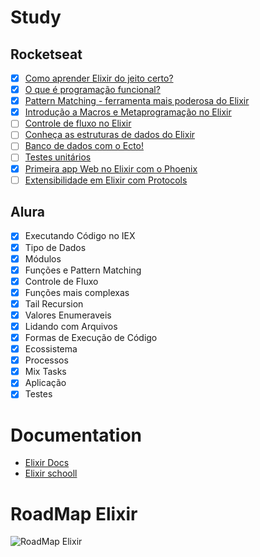 # Study
## Rocketseat
- [x] [Como aprender Elixir do jeito certo?](https://www.youtube.com/watch?v=w9x2XWdsQQI)
- [x] [O que é programação funcional?](https://www.youtube.com/watch?v=53Lv3efp7Rk)
- [x] [Pattern Matching - ferramenta mais poderosa do Elixir](https://www.youtube.com/watch?v=7zQqzhVu74Y)
- [x] [Introdução a Macros e Metaprogramação no Elixir](https://www.youtube.com/watch?v=4Ez6Yu6g6jo)
- [ ] [Controle de fluxo no Elixir](https://www.youtube.com/watch?v=V_pIkbaFnMA)
- [ ] [Conheça as estruturas de dados do Elixir](https://www.youtube.com/watch?v=itY9IVnvgmw)
- [ ] [Banco de dados com o Ecto!](https://www.youtube.com/watch?v=tjvwsxjvBwY)
- [ ] [Testes unitários](https://www.youtube.com/watch?v=c6tSDjj7VNM)
- [x] [Primeira app Web no Elixir com o Phoenix](https://www.youtube.com/watch?v=LGT5a8xKhS4)
- [ ] [Extensibilidade em Elixir com Protocols](https://www.youtube.com/watch?v=pFUXbppNpDQ)

## Alura
- [x]  Executando Código no IEX
- [x]  Tipo de Dados
- [x]  Módulos
- [x]  Funções e Pattern Matching
- [x]  Controle de Fluxo
- [x]  Funções mais complexas
- [x]  Tail Recursion
- [x]  Valores Enumeraveis
- [x]  Lidando com Arquivos
- [x]  Formas de Execução de Código
- [x]  Ecossistema
- [x]  Processos
- [x]  Mix Tasks
- [x]  Aplicação
- [x]  Testes

# Documentation
- [Elixir Docs](https://elixir-lang.org/docs.html)
- [Elixir schooll](https://elixirschool.com/pt/lessons/basics/documentation)
# RoadMap Elixir
![RoadMap Elixir](https://github.com/beatrizdaddea/ElixirCourse/assets/79612466/8d902086-eabf-4a12-9258-738cccbddc94)